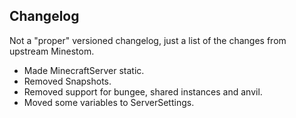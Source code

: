 ## Changelog
Not a "proper" versioned changelog, just a list of the changes from upstream Minestom.

* Made MinecraftServer static.
* Removed Snapshots.
* Removed support for bungee, shared instances and anvil.
* Moved some variables to ServerSettings. 